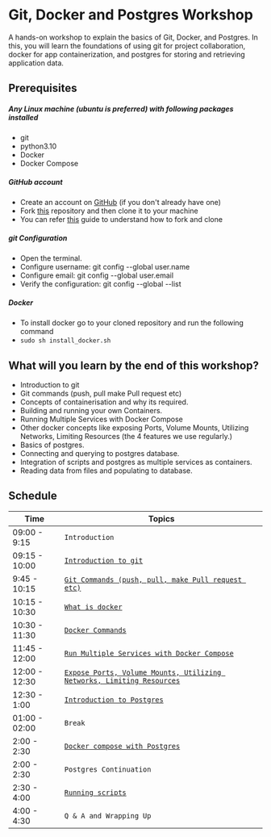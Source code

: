 # Git, Docker and Postgres Workshop

A hands-on workshop to explain the basics of Git, Docker,
and Postgres. In this, you will learn the foundations of using
git for project collaboration, docker for app containerization,
and postgres for storing and retrieving application data.

## Prerequisites

##### Any Linux machine (ubuntu is preferred) with following packages installed

- git
- python3.10
- Docker
- Docker Compose

##### GitHub account

- Create an account on [GitHub](https://github.com/join) (if you don't already have one)
- Fork [this](https://github.com/UniCourt/Search-Workshop1) repository and then clone it to your machine
- You can refer [this](https://docs.github.com/en/get-started/quickstart/fork-a-repo) guide to understand how to fork and clone

##### git Configuration

- Open the terminal.
- Configure username: git config --global user.name <name>
- Configure email: git config --global user.email <email>
- Verify the configuration: git config --global --list

##### Docker

- To install docker go to your cloned repository and run the following command
- `sudo sh install_docker.sh`

## What will you learn by the end of this workshop?

- Introduction to git
- Git commands (push, pull make Pull request etc)
- Concepts of containerisation and why its required.
- Building and running your own Containers.
- Running Multiple Services with Docker Compose
- Other docker concepts like exposing Ports, Volume Mounts, Utilizing Networks, Limiting Resources (the 4 features we use regularly.)
- Basics of postgres.
- Connecting and querying to postgres database.
- Integration of scripts and postgres as multiple services as containers.
- Reading data from files and populating to database.

## Schedule

| Time          | Topics                                                                                                      |
| ------------- | ----------------------------------------------------------------------------------------------------------- |
| 09:00 - 9:15  | `Introduction`                                                                                              |
| 09:15 - 10:00 | [`Introduction to git`](docs/git/git_intro.md)                                                              |
| 9:45 - 10:15  | [`Git Commands (push, pull, make Pull request etc)`](docs/git/git.md)                                       |
| 10:15 - 10:30 | [`What is docker`](docs/docker/docker_intro.md)                                                             |
| 10:30 - 11:30 | [`Docker Commands`](docs/docker/docker_commands.md)                                                         |
| 11:45 - 12:00 | [`Run Multiple Services with Docker Compose`](docs/docker/docker_compose.md)                                |
| 12:00 - 12:30 | [`Expose Ports, Volume Mounts, Utilizing Networks, Limiting Resources`](docs/docker/docker_volume_mount.md) |
| 12:30 - 1:00  | [`Introduction to Postgres`](docs/postgres/README.md)                                                       |
| 01:00 - 02:00 | `Break`                                                                                                     |
| 2:00 - 2:30   | [`Docker compose with Postgres`](docs/script/script_1.md)                                                   |
| 2:00 - 2:30   | `Postgres Continuation`                                                                                     |
| 2:30 - 4:00   | [`Running scripts`](docs/script/script_2.md)                                                                |
| 4:00 - 4:30   | `Q & A and Wrapping Up`                                                                                     |
